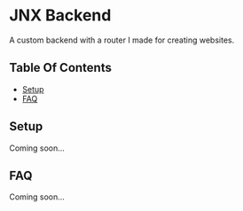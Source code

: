 # JNX Backend
A custom backend with a router I made for creating websites.
## Table Of Contents
- [Setup](#setup)
- [FAQ](#faq)

## Setup
Coming soon...

## FAQ
Coming soon...
